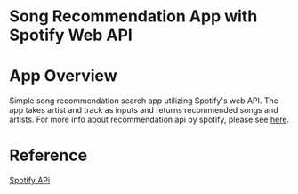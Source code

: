 # Song Recommendation App with Spotify Web API

# App Overview 
Simple song recommendation search app utilizing Spotify's web API. The app takes artist and track as inputs and returns recommended songs and artists. For more info about recommendation api by spotify, please see [here](https://developer.spotify.com/documentation/web-api/reference/browse/get-recommendations/). 


# Reference
[Spotify APi](https://developer.spotify.com/documentation/web-api/)
